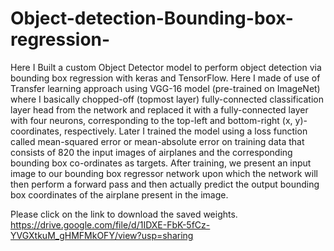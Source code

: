 # Object-detection-Bounding-box-regression-
Here I Built a custom Object Detector model to perform object detection via bounding box regression with keras and TensorFlow.
Here I made of use of Transfer learning approach using VGG-16 model (pre-trained on ImageNet) where I basically chopped-off (topmost layer) fully-connected classification layer head from the network and replaced it with a fully-connected layer with four neurons, corresponding to the top-left and bottom-right (x, y)-coordinates, respectively.
Later I trained the model using a loss function called mean-squared error or mean-absolute error on training data that consists of 820 the input images of airplanes and the corresponding bounding box co-ordinates as targets.
After training, we present an input image to our bounding box regressor network upon which the network will then perform a forward pass and then actually predict the output bounding box coordinates of the airplane present in the image.

Please click on the link to download the saved weights.
https://drive.google.com/file/d/1IDXE-FbK-5fCz-YVGXtkuM_gHMFMkOFY/view?usp=sharing
